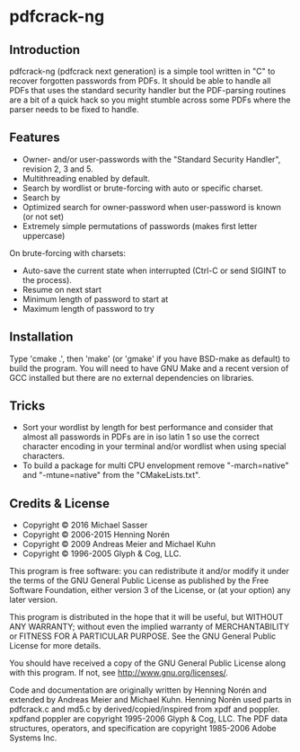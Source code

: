 # pdfcrack-ng

## Introduction
pdfcrack-ng (pdfcrack next generation) is a simple tool written in "C" to recover forgotten passwords from PDFs.
It should be able to handle all PDFs that uses the standard security handler but the PDF-parsing routines are a bit of a
quick hack so you might stumble across some PDFs where the parser needs to be fixed to handle.

## Features

* Owner- and/or user-passwords with the "Standard Security Handler", revision 2, 3 and 5.
* Multithreading enabled by default.
* Search by wordlist or brute-forcing with auto or specific charset.
* Search by
* Optimized search for owner-password when user-password is known (or not set)
* Extremely simple permutations of passwords (makes first letter uppercase)

On brute-forcing with charsets:
* Auto-save the current state when interrupted (Ctrl-C or send SIGINT to the process).
* Resume on next start
* Minimum length of password to start at
* Maximum length of password to try

## Installation
Type 'cmake .', then 'make' (or 'gmake' if you have BSD-make as default) to build the program. You will need to have
GNU Make and a recent version of GCC installed but there are no external dependencies on libraries.

## Tricks

* Sort your wordlist by length for best performance and consider that almost all passwords in PDFs are in iso latin 1
so use the correct character encoding in your terminal and/or wordlist when using special characters.
* To build a package for multi CPU envelopment remove "-march=native" and "-mtune=native" from the "CMakeLists.txt".

## Credits & License
* Copyright &copy; 2016 Michael Sasser
* Copyright &copy; 2006-2015 Henning Norén
* Copyright &copy; 2009 Andreas Meier and Michael Kuhn
* Copyright &copy; 1996-2005 Glyph & Cog, LLC.

This program is free software: you can redistribute it and/or modify it under the terms of the GNU General Public
License as published by the Free Software Foundation, either version 3 of the License, or (at your option) any later version.

This program is distributed in the hope that it will be useful, but WITHOUT ANY WARRANTY; without even the implied
warranty of MERCHANTABILITY or FITNESS FOR A PARTICULAR PURPOSE. See the GNU General Public License for more details.

You should have received a copy of the GNU General Public License along with this program. If not,
see <http://www.gnu.org/licenses/>.

Code and documentation are originally written by Henning Norén and extended by Andreas Meier and Michael Kuhn.
Henning Norén used parts in pdfcrack.c and md5.c by derived/copied/inspired from xpdf and poppler. xpdfand poppler are
copyright 1995-2006 Glyph & Cog, LLC. The PDF data structures, operators, and specification are copyright
1985-2006 Adobe Systems Inc.
